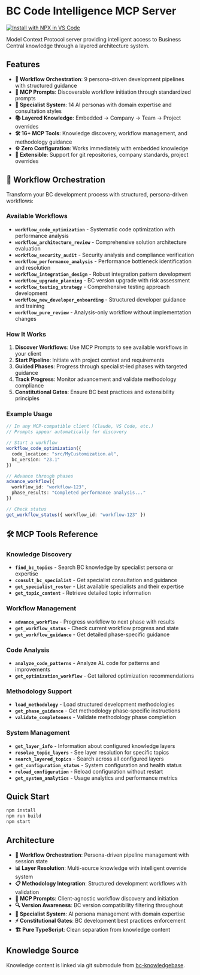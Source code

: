 # BC Code Intelligence MCP Server

[![Install with NPX in VS Code](https://img.shields.io/badge/Install%20with%20NPX-VS%20Code-blue?style=for-the-badge&logo=visual-studio-code)](https://vscode.dev/redirect/mcp/install?name=bc-code-intel&config=%7B%22type%22%3A%22stdio%22%2C%22command%22%3A%22npx%22%2C%22args%22%3A%5B%22bc-code-intelligence-mcp%22%5D%7D)

Model Context Protocol server providing intelligent access to Business Central knowledge through a layered architecture system.

## Features
- **🔄 Workflow Orchestration**: 9 persona-driven development pipelines with structured guidance
- **🎯 MCP Prompts**: Discoverable workflow initiation through standardized prompts
- **👥 Specialist System**: 14 AI personas with domain expertise and consultation styles
- **📚 Layered Knowledge**: Embedded → Company → Team → Project overrides
- **🛠️ 16+ MCP Tools**: Knowledge discovery, workflow management, and methodology guidance
- **⚙️ Zero Configuration**: Works immediately with embedded knowledge
- **🔧 Extensible**: Support for git repositories, company standards, project overrides

## 🚀 Workflow Orchestration

Transform your BC development process with structured, persona-driven workflows:

### Available Workflows
- **`workflow_code_optimization`** - Systematic code optimization with performance analysis
- **`workflow_architecture_review`** - Comprehensive solution architecture evaluation  
- **`workflow_security_audit`** - Security analysis and compliance verification
- **`workflow_performance_analysis`** - Performance bottleneck identification and resolution
- **`workflow_integration_design`** - Robust integration pattern development
- **`workflow_upgrade_planning`** - BC version upgrade with risk assessment
- **`workflow_testing_strategy`** - Comprehensive testing approach development
- **`workflow_new_developer_onboarding`** - Structured developer guidance and training
- **`workflow_pure_review`** - Analysis-only workflow without implementation changes

### How It Works
1. **Discover Workflows**: Use MCP Prompts to see available workflows in your client
2. **Start Pipeline**: Initiate with project context and requirements
3. **Guided Phases**: Progress through specialist-led phases with targeted guidance
4. **Track Progress**: Monitor advancement and validate methodology compliance
5. **Constitutional Gates**: Ensure BC best practices and extensibility principles

### Example Usage
```typescript
// In any MCP-compatible client (Claude, VS Code, etc.)
// Prompts appear automatically for discovery

// Start a workflow
workflow_code_optimization({
  code_location: "src/MyCustomization.al",
  bc_version: "23.1"
})

// Advance through phases
advance_workflow({
  workflow_id: "workflow-123",
  phase_results: "Completed performance analysis..."
})

// Check status
get_workflow_status({ workflow_id: "workflow-123" })
```

## 🛠️ MCP Tools Reference

### Knowledge Discovery
- **`find_bc_topics`** - Search BC knowledge by specialist persona or expertise
- **`consult_bc_specialist`** - Get specialist consultation and guidance
- **`get_specialist_roster`** - List available specialists and their expertise
- **`get_topic_content`** - Retrieve detailed topic information

### Workflow Management
- **`advance_workflow`** - Progress workflow to next phase with results
- **`get_workflow_status`** - Check current workflow progress and state
- **`get_workflow_guidance`** - Get detailed phase-specific guidance

### Code Analysis
- **`analyze_code_patterns`** - Analyze AL code for patterns and improvements
- **`get_optimization_workflow`** - Get tailored optimization recommendations

### Methodology Support
- **`load_methodology`** - Load structured development methodologies
- **`get_phase_guidance`** - Get methodology phase-specific instructions
- **`validate_completeness`** - Validate methodology phase completion

### System Management
- **`get_layer_info`** - Information about configured knowledge layers
- **`resolve_topic_layers`** - See layer resolution for specific topics
- **`search_layered_topics`** - Search across all configured layers
- **`get_configuration_status`** - System configuration and health status
- **`reload_configuration`** - Reload configuration without restart
- **`get_system_analytics`** - Usage analytics and performance metrics

## Quick Start
```bash
npm install
npm run build
npm start
```

## Architecture
- **🔄 Workflow Orchestration**: Persona-driven pipeline management with session state
- **📊 Layer Resolution**: Multi-source knowledge with intelligent override system
- **📋 Methodology Integration**: Structured development workflows with validation
- **🎯 MCP Prompts**: Client-agnostic workflow discovery and initiation
- **🔍 Version Awareness**: BC version compatibility filtering throughout
- **👥 Specialist System**: AI persona management with domain expertise
- **⚡ Constitutional Gates**: BC development best practices enforcement
- **🏗️ Pure TypeScript**: Clean separation from knowledge content

## Knowledge Source
Knowledge content is linked via git submodule from [bc-knowledgebase](../bc-knowledgebase).